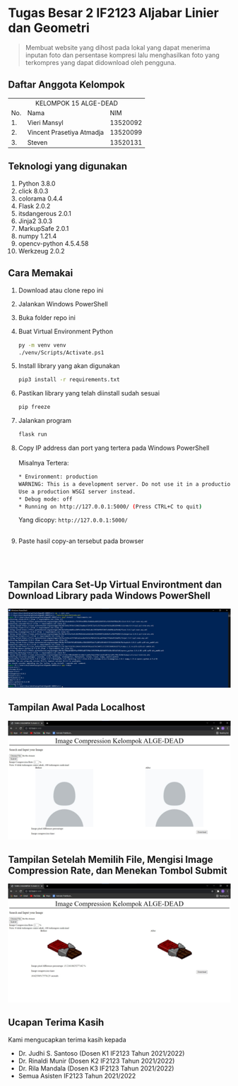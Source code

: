 # Tugas Besar 2 IF2123 Aljabar Linier dan Geometri

> Membuat website yang dihost pada lokal yang dapat menerima inputan foto dan persentase kompresi lalu menghasilkan foto yang terkompres yang dapat didownload oleh pengguna.

## Daftar Anggota Kelompok

<table>

<tr><td colspan = 3 align = "center">KELOMPOK 15 ALGE-DEAD</td></tr>
<tr><td>No.</td><td>Nama</td><td>NIM</td></tr>
<tr><td>1.</td><td>Vieri Mansyl</td><td>13520092</td></tr>
<tr><td>2.</td><td>Vincent Prasetiya Atmadja</td><td>13520099</td></tr>
<tr><td>3.</td><td>Steven</td><td>13520131</td></tr>

</table>

## Teknologi yang digunakan
1. Python 3.8.0
2. click 8.0.3
3. colorama 0.4.4
4. Flask 2.0.2
5. itsdangerous 2.0.1
6. Jinja2 3.0.3
7. MarkupSafe 2.0.1
8. numpy 1.21.4
9. opencv-python 4.5.4.58
10. Werkzeug 2.0.2

## Cara Memakai

1. Download atau clone repo ini
2. Jalankan Windows PowerShell
3. Buka folder repo ini
4. Buat Virtual Environment Python

    ```bash
    py -m venv venv
    ./venv/Scripts/Activate.ps1
    ```

5. Install library yang akan digunakan

    ```bash
    pip3 install -r requirements.txt
    ```

6. Pastikan library yang telah diinstall sudah sesuai

    ```bash
    pip freeze
    ```

7. Jalankan program

    ```bash
    flask run
    ```

8. Copy IP address dan port yang tertera pada Windows PowerShell
    <br/>
    <br/>
    Misalnya Tertera:

    ```bash
    * Environment: production
    WARNING: This is a development server. Do not use it in a production deployment.
    Use a production WSGI server instead.
    * Debug mode: off
    * Running on http://127.0.0.1:5000/ (Press CTRL+C to quit)
    ```

    Yang dicopy:
    `http://127.0.0.1:5000/`
    <br/>
    <br/>

9. Paste hasil copy-an tersebut pada browser

<br/>
<br/>

## Tampilan Cara Set-Up Virtual Environtment dan Download Library pada Windows PowerShell

![Tampilan pada windows powershell](./a-readme-related/wps.jpg)

## Tampilan Awal Pada Localhost

![Tampilan pada browser](./a-readme-related/blankweb.jpg)

## Tampilan Setelah Memilih File, Mengisi Image Compression Rate, dan Menekan Tombol Submit

![Tampilan pada browser](./a-readme-related/outputweb.jpg)

## Ucapan Terima Kasih

Kami mengucapkan terima kasih kepada

* Dr. Judhi S. Santoso (Dosen K1 IF2123 Tahun 2021/2022)
* Dr. Rinaldi Munir (Dosen K2 IF2123 Tahun 2021/2022)
* Dr. Rila Mandala (Dosen K3 IF2123 Tahun 2021/2022)
* Semua Asisten IF2123 Tahun 2021/2022

